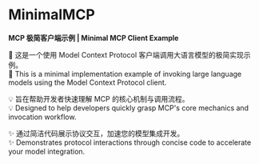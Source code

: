 # MinimalMCP

**MCP 极简客户端示例 | Minimal MCP Client Example**  

🚀 这是一个使用 Model Context Protocol 客户端调用大语言模型的极简实现示例。  
🚀 This is a minimal implementation example of invoking large language models using the Model Context Protocol client.  

💡 旨在帮助开发者快速理解 MCP 的核心机制与调用流程。  
💡 Designed to help developers quickly grasp MCP's core mechanics and invocation workflow.  

✨ 通过简洁代码展示协议交互，加速您的模型集成开发。  
✨ Demonstrates protocol interactions through concise code to accelerate your model integration.  

